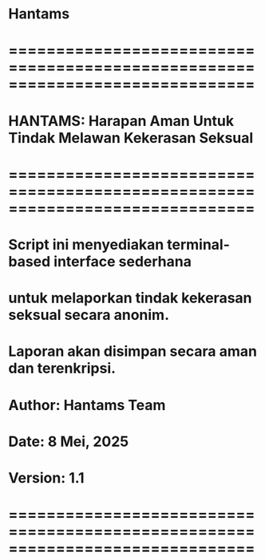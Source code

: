 # Hantams
# ==============================================================================
# HANTAMS: Harapan Aman Untuk Tindak Melawan Kekerasan Seksual
# ==============================================================================
# Script ini menyediakan terminal-based interface sederhana  
# untuk melaporkan tindak kekerasan seksual secara anonim.
# Laporan akan disimpan secara aman dan terenkripsi.
#
#
# Author: Hantams Team
# Date: 8 Mei, 2025
# Version: 1.1 
# ==============================================================================